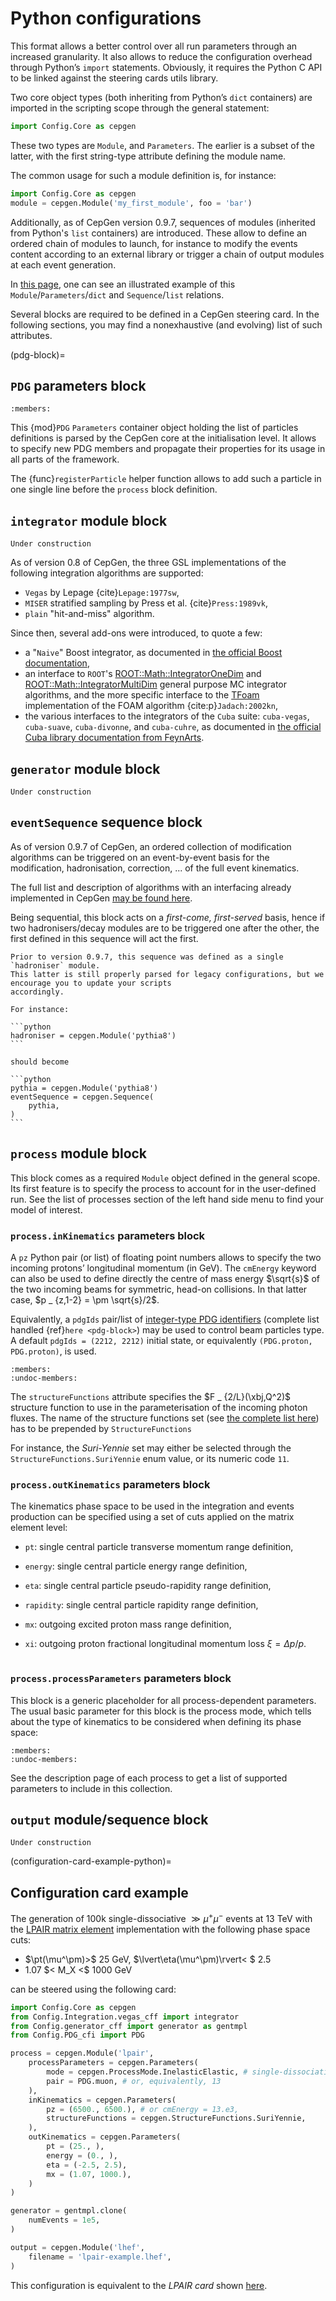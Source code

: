 # Python configurations

This format allows a better control over all run parameters through an increased granularity.
It also allows to reduce the configuration overhead through Python’s `import` statements.
Obviously, it requires the Python C API to be linked against the steering cards utils library.

Two core object types (both inheriting from Python’s `dict` containers) are imported in the scripting scope through the general statement:

```python
import Config.Core as cepgen
```

These two types are `Module`, and `Parameters`.
The earlier is a subset of the latter, with the first string-type attribute defining the module name.

The common usage for such a module definition is, for instance:

```python
import Config.Core as cepgen
module = cepgen.Module('my_first_module', foo = 'bar')
```

Additionally, as of CepGen version 0.9.7, sequences of modules (inherited from Python's `list` containers) are introduced.
These allow to define an ordered chain of modules to launch, for instance to modify the events content according to an external library
or trigger a chain of output modules at each event generation.

In [this page](/python-containers.md), one can see an illustrated example of this `Module`/`Parameters`/`dict` and `Sequence`/`list` relations.

Several blocks are required to be defined in a CepGen steering card.
In the following sections, you may find a nonexhaustive (and evolving) list of such attributes.

(pdg-block)=

## `PDG` parameters block

```{doxygennamespace} python::Config::PDG_cfi
:members:
```

This {mod}`PDG` `Parameters` container object holding the list of particles definitions is parsed by the CepGen core at the initialisation level.
It allows to specify new PDG members and propagate their properties for its usage in all parts of the framework.

The {func}`registerParticle` helper function allows to add such a particle in one single line before the `process` block definition.

## `integrator` module block

```{warning}
Under construction
```

As of version 0.8 of CepGen, the three GSL implementations of the following integration algorithms are supported:

- `Vegas` by Lepage {cite}`Lepage:1977sw`,
- `MISER` stratified sampling by Press et al. {cite}`Press:1989vk`,
- `plain` "hit-and-miss" algorithm.

Since then, several add-ons were introduced, to quote a few:

- a "`Naive`" Boost integrator, as documented in [the official Boost documentation](https://www.boost.org/doc/libs/1_81_0/libs/math/doc/html/math_toolkit/naive_monte_carlo.html),
- an interface to `ROOT`'s [ROOT::Math::IntegratorOneDim](https://root.cern.ch/doc/master/classROOT_1_1Math_1_1IntegratorOneDim.html) and [ROOT::Math::IntegratorMultiDim](https://root.cern.ch/doc/master/classROOT_1_1Math_1_1IntegratorMultiDim.html) general purpose MC integrator algorithms, and the more specific interface to the [TFoam](https://root.cern.ch/doc/master/classTFoam.html) implementation of the FOAM algorithm {cite:p}`Jadach:2002kn`,
- the various interfaces to the integrators of the `Cuba` suite: `cuba-vegas`, `cuba-suave`, `cuba-divonne`, and `cuba-cuhre`, as documented in [the official Cuba library documentation from FeynArts](https://feynarts.de/cuba/).

## `generator` module block

```{warning}
Under construction
```

## `eventSequence` sequence block

As of version 0.9.7 of CepGen, an ordered collection of modification algorithms can be triggered on an event-by-event basis
for the modification, hadronisation, correction, ... of the full event kinematics.

The full list and description of algorithms with an interfacing already implemented in CepGen [may be found here](/event-modifiers.md).

Being sequential, this block acts on a _first-come, first-served_ basis, hence if two hadronisers/decay modules are to be triggered
one after the other, the first defined in this sequence will act the first.

````{important}
Prior to version 0.9.7, this sequence was defined as a single `hadroniser` module.
This latter is still properly parsed for legacy configurations, but we encourage you to update your scripts
accordingly.

For instance:

```python
hadroniser = cepgen.Module('pythia8')
```

should become

```python
pythia = cepgen.Module('pythia8')
eventSequence = cepgen.Sequence(
    pythia,
)
```
````

## `process` module block

This block comes as a required `Module` object defined in the general scope.
Its first feature is to specify the process to account for in the user-defined run.
See the list of processes section of the left hand side menu to find your model of interest.

### `process.inKinematics` parameters block

A `pz` Python pair (or list) of floating point numbers allows to specify the two incoming protons’ longitudinal momentum (in GeV).
The `cmEnergy` keyword can also be used to define directly the centre of mass energy $\sqrt{s}$ of the two incoming beams for symmetric, head-on collisions.
In that latter case, $p _ {z,1-2} = \pm \sqrt{s}/2$.

Equivalently, a `pdgIds` pair/list of [integer-type PDG identifiers](http://pdg.lbl.gov/2007/reviews/montecarlorpp.pdf) (complete list handled {ref}`here <pdg-block>`) may be used to control beam particles type.
A default `pdgIds = (2212, 2212)` initial state, or equivalently `(PDG.proton, PDG.proton)`, is used.

```{doxygenclass} python::Config::StructureFunctions_cff::StructureFunctions
:members:
:undoc-members:
```

The `structureFunctions` attribute specifies the $F _ {2/L}(\xbj,Q^2)$ structure function to use in the parameterisation of the incoming photon fluxes.
The name of the structure functions set (see [the complete list here](/structure-functions.md)) has to be prepended by `StructureFunctions`

For instance, the *Suri-Yennie* set may either be selected through the `StructureFunctions.SuriYennie` enum value, or its numeric code `11`.

### `process.outKinematics` parameters block

The kinematics phase space to be used in the integration and events production can be specified using a set of cuts applied on the matrix element level:

- `pt`: single central particle transverse momentum range definition,

- `energy`: single central particle energy range definition,

- `eta`: single central particle pseudo-rapidity range definition,

- `rapidity`: single central particle rapidity range definition,

- `mx`: outgoing excited proton mass range definition,

- `xi`: outgoing proton fractional longitudinal momentum loss $\xi = \Delta p/p$.

  ```{versionadded} 0.9.2
  ```

### `process.processParameters` parameters block

This block is a generic placeholder for all process-dependent parameters.
The usual basic parameter for this block is the process mode, which tells about the type of kinematics to be considered when defining its phase space:

```{doxygenclass} python::Config::ProcessMode_cff::ProcessMode
:members:
:undoc-members:
```

See the description page of each process to get a list of supported parameters to include in this collection.

## `output` module/sequence block

```{warning}
Under construction
```

(configuration-card-example-python)=

## Configuration card example

The generation of 100k single-dissociative $\gg{\mu^+\mu^-}$ events at 13 TeV with the [LPAIR matrix element](/processes-lpair.md) implementation with the following phase space cuts:

- $\pt(\mu^\pm)>$ 25 GeV, $\lvert\eta(\mu^\pm)\rvert< $ 2.5
- 1.07 \$\< M_X \<\$ 1000 GeV

can be steered using the following card:

```python
import Config.Core as cepgen
from Config.Integration.vegas_cff import integrator
from Config.generator_cff import generator as gentmpl
from Config.PDG_cfi import PDG

process = cepgen.Module('lpair',
    processParameters = cepgen.Parameters(
        mode = cepgen.ProcessMode.InelasticElastic, # single-dissociation
        pair = PDG.muon, # or, equivalently, 13
    ),
    inKinematics = cepgen.Parameters(
        pz = (6500., 6500.), # or cmEnergy = 13.e3,
        structureFunctions = cepgen.StructureFunctions.SuriYennie,
    ),
    outKinematics = cepgen.Parameters(
        pt = (25., ),
        energy = (0., ),
        eta = (-2.5, 2.5),
        mx = (1.07, 1000.),
    )
)

generator = gentmpl.clone(
    numEvents = 1e5,
)

output = cepgen.Module('lhef',
    filename = 'lpair-example.lhef',
)
```

This configuration is equivalent to the *LPAIR card* shown [here](/cards-lpair.md#configuration-card-example).
